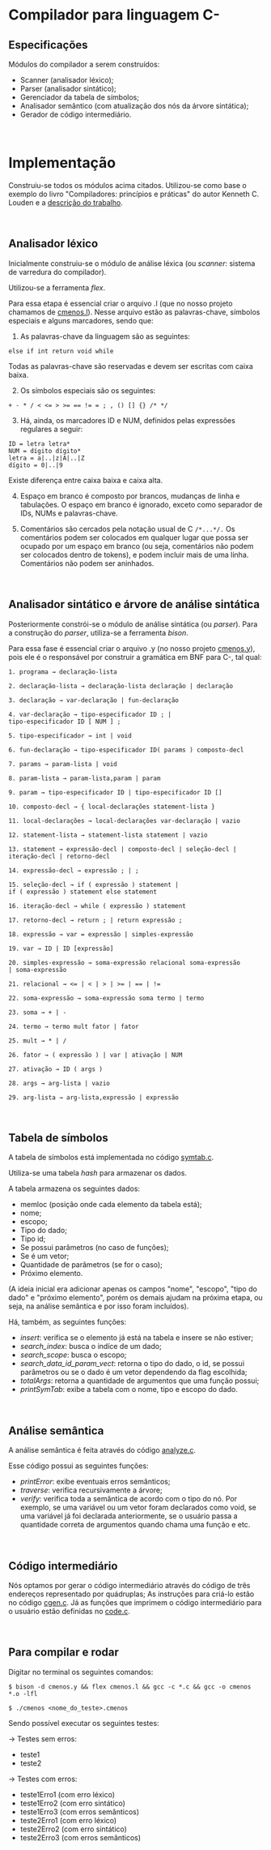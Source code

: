 # Compilador para linguagem C-

## Especificações

Módulos do compilador a serem construídos:
* Scanner (analisador léxico);
* Parser (analisador sintático);
* Gerenciador da tabela de símbolos;
* Analisador semântico (com atualização dos nós da árvore sintática);
* Gerador de código intermediário.

<br>

# Implementação 
Construiu-se todos os módulos acima citados. Utilizou-se como base o exemplo do livro "Compiladores: princípios e práticas" do autor Kenneth C. Louden e a [descrição do trabalho](https://github.com/fernandabucheri/compiladores/blob/master/Projeto%20da%20disciplina.pdf).

<br>

## Analisador léxico
Inicialmente construiu-se o módulo de análise léxica (ou _scanner_: sistema de varredura do compilador).

Utilizou-se a ferramenta _flex_. 

Para essa etapa é essencial criar o arquivo .l (que no nosso projeto chamamos de [cmenos.l](https://github.com/fernandabucheri/compiladores/blob/master/C%C3%B3digo/cmenos.l)). Nesse arquivo estão as palavras-chave, símbolos especiais e alguns marcadores, sendo que:

1. As palavras-chave da linguagem são as seguintes:
```
else if int return void while
```
Todas as palavras-chave são reservadas e devem ser escritas com caixa baixa.

2. Os símbolos especiais são os seguintes:
```
+ - * / < <= > >= == != = ; , () [] {} /* */
```

3. Há, ainda, os marcadores ID e NUM, definidos pelas expressões regulares a seguir:
```
ID = letra letra*
NUM = dígito dígito*
letra = a|..|z|A|..|Z
dígito = 0|..|9
```
Existe diferença entre caixa baixa e caixa alta.

4. Espaço em branco é composto por brancos, mudanças de linha e tabulações. O espaço em
branco é ignorado, exceto como separador de IDs, NUMs e palavras-chave.

5. Comentários são cercados pela notação usual de C ``` /*...*/. ``` Os comentários podem ser
colocados em qualquer lugar que possa ser ocupado por um espaço em branco (ou seja,
comentários não podem ser colocados dentro de tokens), e podem incluir mais de uma linha.
Comentários não podem ser aninhados.

<br>

## Analisador sintático e árvore de análise sintática

Posteriormente constrói-se o módulo de análise sintática (ou _parser_). Para a
construção do _parser_, utiliza-se a ferramenta _bison_. 

Para essa fase é essencial criar o arquivo .y (no nosso projeto [cmenos.y](https://github.com/fernandabucheri/compiladores/blob/master/C%C3%B3digo/cmenos.y)), pois ele é o responsável por construir a gramática em BNF para C-, tal qual:

```
1. programa → declaração-lista

2. declaração-lista → declaração-lista declaração | declaração

3. declaração → var-declaração | fun-declaração

4. var-declaração → tipo-especificador ID ; |
tipo-especificador ID [ NUM ] ;

5. tipo-especificador → int | void

6. fun-declaração → tipo-especificador ID( params ) composto-decl

7. params → param-lista | void

8. param-lista → param-lista,param | param

9. param → tipo-especificador ID | tipo-especificador ID []

10. composto-decl → { local-declarações statement-lista }

11. local-declarações → local-declarações var-declaração | vazio

12. statement-lista → statement-lista statement | vazio

13. statement → expressão-decl | composto-decl | seleção-decl |
iteração-decl | retorno-decl

14. expressão-decl → expressão ; | ;

15. seleção-decl → if ( expressão ) statement |
if ( expressão ) statement else statement

16. iteração-decl → while ( expressão ) statement

17. retorno-decl → return ; | return expressão ;

18. expressão → var = expressão | simples-expressão

19. var → ID | ID [expressão]

20. simples-expressão → soma-expressão relacional soma-expressão
| soma-expressão

21. relacional → <= | < | > | >= | == | !=

22. soma-expressão → soma-expressão soma termo | termo

23. soma → + | -

24. termo → termo mult fator | fator

25. mult → * | /

26. fator → ( expressão ) | var | ativação | NUM

27. ativação → ID ( args )

28. args → arg-lista | vazio

29. arg-lista → arg-lista,expressão | expressão
```

<br>

## Tabela de símbolos 
A tabela de símbolos está implementada no código [symtab.c](https://github.com/fernandabucheri/compiladores/blob/master/C%C3%B3digo/symtab.c). 

Utiliza-se uma tabela _hash_ para armazenar os dados. 

A tabela armazena os seguintes dados:
* memloc (posição onde cada elemento da tabela está);
* nome; 
* escopo;
* Tipo do dado; 
* Tipo id; 
* Se possui parâmetros (no caso de funções);
* Se é um vetor;
* Quantidade de parâmetros (se for o caso); 
* Próximo elemento.

(A ideia inicial era adicionar apenas os campos "nome", "escopo", "tipo do dado" e "próximo elemento", porém os demais ajudam na próxima etapa, ou seja, na análise semântica e por isso foram incluídos).

Há, também, as seguintes funções:
* _insert_: verifica se o elemento já está na tabela e insere se não estiver;
* _search_index_: busca o indíce de um dado; 
* _search_scope_: busca o escopo;
* _search_data_id_param_vect_: retorna o tipo do dado, o id, se possui parâmetros ou se o dado é um vetor dependendo da flag escolhida;
* _totalArgs_: retorna a quantidade de argumentos que uma função possui;
* _printSymTab_: exibe a tabela com o nome, tipo e escopo do dado. 


<br>

## Análise semântica
A análise semântica é feita através do código [analyze.c](https://github.com/fernandabucheri/compiladores/blob/master/C%C3%B3digo/analyze.c).

Esse código possui as seguintes funções:
* _printError_: exibe eventuais erros semânticos;
* _traverse_: verifica recursivamente a árvore;
* _verify_: verifica toda a semântica de acordo com o tipo do nó. Por exemplo, se uma variável ou um vetor foram declarados como void, se uma variável já foi declarada anteriormente, se o usuário passa a quantidade correta de argumentos quando chama uma função e etc.

<br>

## Código intermediário
Nós optamos por gerar o código intermediário através do código de três endereços representado por quádruplas; 
As instruções para criá-lo estão no código [cgen.c](https://github.com/fernandabucheri/compiladores/blob/master/C%C3%B3digo/cgen.c). Já as funções que imprimem o código intermediário para o usuário estão definidas no [code.c](https://github.com/fernandabucheri/compiladores/blob/master/C%C3%B3digo/code.c).

<br>

## Para compilar e rodar
Digitar no terminal os seguintes comandos:

```
$ bison -d cmenos.y && flex cmenos.l && gcc -c *.c && gcc -o cmenos *.o -lfl

$ ./cmenos <nome_do_teste>.cmenos
```

Sendo possível executar os seguintes testes:

→ Testes sem erros:
* teste1
* teste2

→ Testes com erros: 
* teste1Erro1 (com erro léxico)
* teste1Erro2 (com erro sintático)
* teste1Erro3 (com erros semânticos)
* teste2Erro1 (com erro léxico)
* teste2Erro2 (com erro sintático)
* teste2Erro3 (com erros semânticos)
